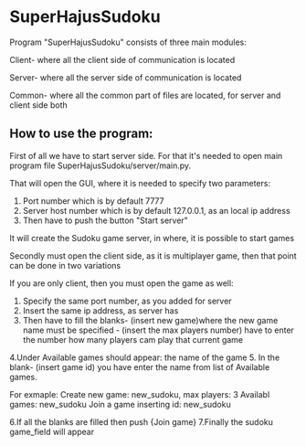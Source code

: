 # SuperHajusSudoku

Program "SuperHajusSudoku" consists of three main modules:

Client- where all the client side of communication is located

Server- where all the server side of communication is located

Common- where all the common part of files are located, for server and client side both


## How to use the program:

First of all we have to start server side. For that it's needed to open main program file SuperHajusSudoku/server/main.py.

That will open the GUI, where it is needed to specify two parameters:

 1. Port number which is by default 7777
 2. Server host number which is by default 127.0.0.1, as an local ip address
 3. Then have to push the button "Start server"

It will create the Sudoku game server, in where, it is possible to start games


Secondly must open the client side, as it is multiplayer game, then that point can be done in two variations

If you are only client, then you must open the game as well:

1. Specify the same port number, as you added for server
2. Insert the same ip address, as server has
3. Then have to fill the blanks- (insert new game)where the new game name must be specified
                               - (insert the max players number) have to enter the number how many players cam play that current game

4.Under Available games should appear: the name of the game
5. In the blank- (insert game id) you have enter the name from list of Available games.

For exmaple: Create new game: new_sudoku, max players: 3
Availabl games: new_sudoku
Join a game inserting id:
new_sudoku

6.If all the blanks are filled then push {Join game}
7.Finally the sudoku game_field will appear


